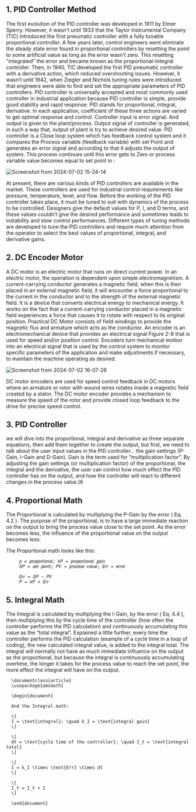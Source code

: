 ## 1. PID Controller Method

The first evolution of the PID controller was developed in 1911 by Elmer Sperry. However, it
wasn't until 1933 that the Taylor Instrumental Company (TIC) introduced the first pneumatic
controller with a fully tunable proportional controller. A few years later, control engineers went
eliminate the steady state error found in proportional controllers by resetting the point to some
artificial value as long as the error wasn’t zero. This resetting “integrated” the error and became
known as the proportional-Integral controller. Then, in 1940, TIC developed the first PID
pneumatic controller with a derivative action, which reduced overshooting issues. However, it
wasn’t until 1942, when Ziegler and Nichols tuning rules were introduced that engineers were
able to find and set the appropriate parameters of PID controllers.
PID controller is universally accepted and most commonly used controller in industrial
application because PID controller is simple, provide good stability and rapid response. PID
stands for proportional, integral, derivative. In each application, coefficient of these three
actions are varied to get optimal response and control. Controller input is error signal. And
output is given to the plant/process. Output signal of controller is generated, in such a way that,
output of plant is try to achieve desired value. PID controller is a Close loop system which has
feedback control system and it compares the Process variable (feedback variable) with set Point
and generates an error signal and according to that it adjusts the output of system. This process
continues until this error gets to Zero or process variable value becomes equal to set point in :


   ![Screenshot from 2024-07-02 15-24-14](https://github.com/TepmarotdanielZ/PID/assets/139426571/6b06277a-bc69-4557-bb4f-529a4dd78c42)



At present, there are various kinds of PID controllers are available in the market. These
controllers are used for industrial control requirements like pressure, temperature, level, and
flow. Before the working of the PID controller takes place, it must be tuned to suit with
dynamics of the process to be controlled. Designers give the default values for P, I, and D
terms, and these values couldn’t give the desired performance and sometimes leads to
instability and slow control performances. Different types of tuning methods are developed to
tune the PID controllers and require much attention from the operator to select the best values
of proportional, integral, and derivative gains.

## 2. DC Encoder Motor

A DC motor is an electric motor that runs on direct current power. In an electric motor, the
operation is dependent upon simple electromagnetism. A current-carrying conductor generates
a magnetic field, when this is then placed in an external magnetic field, it will encounter a force
proportional to the current in the conductor and to the strength of the external magnetic field.
It is a device that converts electrical energy to mechanical energy. It works on the fact that a
current-carrying conductor placed in a magnetic field experiences a force that causes it to rotate
with respect to its original position. Practical DC Motor consists of field windings to provide
the magnetic flux and armature which acts as the conductor.
An encoder is an electromechanical device that provides an electrical signal Figure 2-8 that is
used for speed and/or position control. Encoders turn mechanical motion into an electrical
signal that is used by the control system to monitor specific parameters of the application and
make adjustments if necessary, to maintain the machine operating as desired.


![Screenshot from 2024-07-02 16-07-26](https://github.com/TepmarotdanielZ/PID/assets/139426571/32b15de0-6352-4361-b21b-8a1c581d70a0)

DC motor encoders are used for speed control feedback in DC motors where an armature or
rotor with wound wires rotates inside a magnetic field created by a stator. The DC motor
encoder provides a mechanism to measure the speed of the rotor and provide closed loop
feedback to the drive for precise speed control.

## 3. PID Controller

we will dive into the proportional, integral and derivative as three separate equations, then add
them together to create the output, but first, we need to talk about the user input values in the
PID controller… the gain settings (P-Gain, I-Gain and D-Gain). Gain is the term used for
“multiplication factor”. By adjusting the gain settings (or multiplication factor) of the
proportional, the integral and the derivative, the user can control how much effect the PID
controller has on the output, and how the controller will react to different changes in the process
value.[6

## 4. Proportional Math

The Proportional is calculated by multiplying the P-Gain by the error ( Eq. 4.2 ). The purpose
of the proportional, is to have a large immediate reaction on the output to bring the process
value close to the set point. As the error becomes less, the influence of the proportional value
on the output becomes less.

   The Proportional math looks like this:

         𝑝 = 𝑝𝑟𝑜𝑝𝑜𝑟𝑡𝑖𝑜𝑛𝑎𝑙; 𝑘𝑃 = 𝑝𝑟𝑜𝑝𝑜𝑟𝑡𝑖𝑜𝑛𝑎𝑙 𝑔𝑎𝑖𝑛
         𝑆𝑃 = 𝑠𝑒𝑡 𝑝𝑜𝑖𝑛𝑡; 𝑃𝑉 = 𝑝𝑟𝑜𝑐𝑒𝑠𝑠 𝑣𝑎𝑙𝑢𝑒; 𝐸𝑟𝑟 = 𝑒𝑟𝑟𝑜𝑟

         𝐸𝑟𝑟 = 𝑆𝑃 − 𝑃𝑉
         𝑃 = 𝑘𝑃 × 𝐸𝑟𝑟

## 5. Integral Math

The Integral is calculated by multiplying the I-Gain, by the error ( Eq. 4.4 ), then multiplying
this by the cycle time of the controller (how often the controller performs the PID calculation)
and continuously accumulating this value as the “total integral”.
Explained a little further, every time the controller performs the PID calculation (example of a
cycle time in a loop of coding), the new calculated integral value, is added to the integral total.
The integral will normally not have as much immediate influence on the output as the
proportional, but because the integral is continuously accumulating overtime, the longer it takes
for the process value to reach the set point, the more effect the integral will have on the output.
      
      \documentclass{article}
      \usepackage{amsmath}
      
      \begin{document}
      
      And the Integral math:
      
      \[
      I = \text{integral}; \quad k_I = \text{integral gain}
      \]
      
      \[
      dt = \text{cycle time of the controller}; \quad I_t = \text{integral total}
      \]
      
      \[
      I = k_I \times \text{Err} \times dt
      \]
      
      \[
      I_t = I_t + I
      \]
      
      \end{document}





